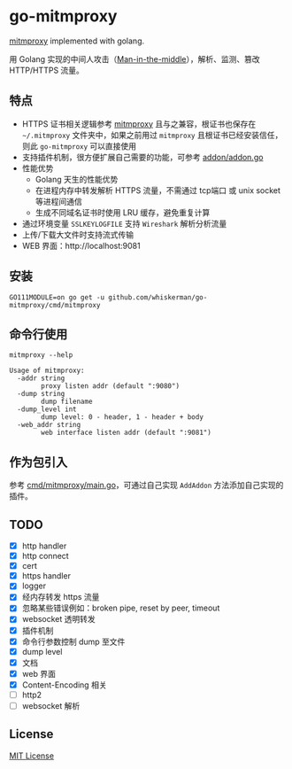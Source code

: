 # go-mitmproxy

[mitmproxy](https://mitmproxy.org/) implemented with golang.

用 Golang 实现的中间人攻击（[Man-in-the-middle](https://en.wikipedia.org/wiki/Man-in-the-middle_attack)），解析、监测、篡改 HTTP/HTTPS 流量。

## 特点

- HTTPS 证书相关逻辑参考 [mitmproxy](https://mitmproxy.org/) 且与之兼容，根证书也保存在 `~/.mitmproxy` 文件夹中，如果之前用过 `mitmproxy` 且根证书已经安装信任，则此 `go-mitmproxy` 可以直接使用
- 支持插件机制，很方便扩展自己需要的功能，可参考 [addon/addon.go](./addon/addon.go)
- 性能优势
    - Golang 天生的性能优势
    - 在进程内存中转发解析 HTTPS 流量，不需通过 tcp端口 或 unix socket 等进程间通信
    - 生成不同域名证书时使用 LRU 缓存，避免重复计算
- 通过环境变量 `SSLKEYLOGFILE` 支持 `Wireshark` 解析分析流量
- 上传/下载大文件时支持流式传输
- WEB 界面：http://localhost:9081

## 安装

```
GO111MODULE=on go get -u github.com/whiskerman/go-mitmproxy/cmd/mitmproxy
```

## 命令行使用

```
mitmproxy --help

Usage of mitmproxy:
  -addr string
    	proxy listen addr (default ":9080")
  -dump string
    	dump filename
  -dump_level int
    	dump level: 0 - header, 1 - header + body
  -web_addr string
    	web interface listen addr (default ":9081")
```

## 作为包引入

参考 [cmd/mitmproxy/main.go](./cmd/mitmproxy/main.go)，可通过自己实现 `AddAddon` 方法添加自己实现的插件。

## TODO

- [x] http handler
- [x] http connect
- [x] cert
- [x] https handler
- [x] logger
- [x] 经内存转发 https 流量
- [x] 忽略某些错误例如：broken pipe, reset by peer, timeout
- [x] websocket 透明转发
- [x] 插件机制
- [x] 命令行参数控制 dump 至文件
- [x] dump level
- [x] 文档
- [x] web 界面
- [x] Content-Encoding 相关
- [ ] http2
- [ ] websocket 解析

## License

[MIT License](./LICENSE)
